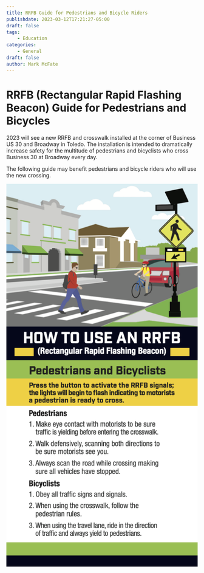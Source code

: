 ```yaml
---
title: RRFB Guide for Pedestrians and Bicycle Riders
publishdate: 2023-03-12T17:21:27-05:00
draft: false
tags:
    - Education
categories:
    - General
draft: false
author: Mark McFate
---
```


# RRFB (Rectangular Rapid Flashing Beacon) Guide for Pedestrians and Bicycles

2023 will see a new RRFB and crosswalk installed at the corner of Business US 30 and Broadway in Toledo.  The installation is intended to dramatically increase safety for the multitude of pedestrians and bicyclists who cross Business 30 at Broadway every day.  

The following guide may benefit pedestrians and bicycle riders who will use the new crossing.  

<!-- {{< embed-pdf url="../../pdfs/RRFB-Tip-Pedestrians-and-Bicycles.pdf" >}} -->

![RRFB for Pedestians](/images/RRFB-Tip-Pedestrians-and-Bicycles.png)
